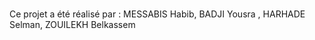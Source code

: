 # 
Ce projet a été réalisé par :
MESSABIS Habib,
BADJI Yousra ,
HARHADE Selman, 
ZOUILEKH Belkassem
